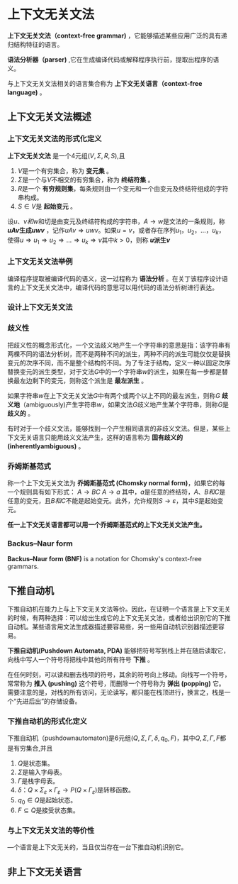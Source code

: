 # 上下文无关文法

**上下文无关文法（context-free grammar)** ，它能够描述某些应用广泛的具有递归结构特征的语言。

**语法分析器（parser)** ,它在生成编译代码或解释程序执行前，提取出程序的语义。

与上下文无关文法相关的语言集合称为 **上下文无关语言（context-free language)** 。

## 上下文无关文法概述

### 上下文无关文法的形式化定义

**上下文无关文法** 是一个4元组$(V,Σ,R,S)$,且
1. $V$是一个有穷集合，称为 **变元集** 。
2. $Σ$是一个与$V$不相交的有穷集合，称为 **终结符集** 。
3. $R$是一个 **有穷规则集**，每条规则由一个变元和一个由变元及终结符组成的字符串构成。
4. $S∈V$是 **起始变元** 。

设$u、v和w$和切是由变元及终结符构成的字符串，$A→w$是文法的一条规则，称 **$uAv$生成$uwv$** ，记作$uAv⇒uwv$。如果$u=v$，或者存在序列$u_1，u_2，...，u_k$，使得$u⇒u_1⇒u_2⇒...⇒u_k⇒v$其中$k>0$，则称 **$u$派生$v$**

### 上下文无关文法举例

编译程序提取被编译代码的语义，这一过程称为 **语法分析** 。在关丁该程序设计语言的上下文无关文法中，编译代码的意思可以用代码的语法分析树进行表达。

### 设计上下文无关文法

###  歧义性

把歧义性的概念形式化，一个文法歧义地产生一个字符串的意思是指：该字符串有两棵不同的语法分析树，而不是两种不问的派生，两种不问的派生可能仅仅是替换变元的次序不同，而不是整个结构的不同。为了专注于结构，定义一种以固定次序替换变元的派生类型，对于文法$G$中的一个字符串$w$的派生，如果在每一步都是替换最左边剩下的变元，则称这个派生是 **最左派生** 。

如果字符串$w$在上下文无关文法$G$中有两个或两个以上不同的最左派生，则称$G$ **歧义地**（ambiguously)产生字符串$w$，如果文法$G$歧义地产生某个字符串，则称$G$是 **歧义的** 。

有时对于一个歧义文法，能够找到一个产生相同语言的非歧义文法。但是，某些上下文无关语言只能用歧义文法产生，这样的语言称为 **固有歧义的 (inherentlyambiguous)** 。

### 乔姆斯基范式

称一个上下文无关文法为 **乔姆斯基范式 (Chomsky normal form)**，如果它的每一个规则具有如下形式：
$A→BC$
$A→a$
其中，$a$是任意的终结符，$A、B和C$是任意的变元，且$B和C$不能是起始变元。此外，允许规则$S→ε$，其中$S$是起始变元。

**任一上下文无关语言都可以用一个乔姆斯基范式的上下文无关文法产生。**

### Backus–Naur form

**Backus–Naur form (BNF)** is a notation for Chomsky's context-free grammars.

## 下推自动机

下推自动机在能力上与上下文无关文法等价。因此，在证明一个语言是上下文无关的时候，有两种选择：可以给出生成它的上下文无关文法，或者给出识别它的下推自动机。某些语言用文法生成器描述要容易些，另一些用自动机识别器描述更容易。

**下推自动机(Pushdown Automata, PDA)** 能够把符号写到栈上并在随后读取它，向栈中写人一个符号将把栈中其他的所有符号 **下推** 。

在任何时刻，可以读和删去栈项的符号，其余的符号向上移动。向栈写一个符号，常常称为 **推入 (pushing)** 这个符号，而删除一个符号称为 **弹出 (popping)** 它。需要注意的是，对栈的所有访问，无论读写，都只能在栈顶进行，换言之，栈是一个“先进后出”的存储设备。

### 下推自动机的形式化定义

下推自动机（pushdownautomaton)是6元组$(Q,Σ,Γ,δ,q_0,F)$，其中$Q,Σ,Γ,F$都是有穷集合,并且

1. $Q$是状态集。
2. $Σ$是输入字母表。
3. $Γ$是栈字母表。
4. $δ：Q×Σ_ ε × Γ_ ε →P(Q × Γ_ ε)$是转移函数。
5. $q_0∈Q$是起始状态。
6. $F⊆Q$是接受状态集。

###  与上下文无关文法的等价性

—个语言是上下文无关的，当且仅当存在一台下推自动机识别它。

## 非上下文无关语言
